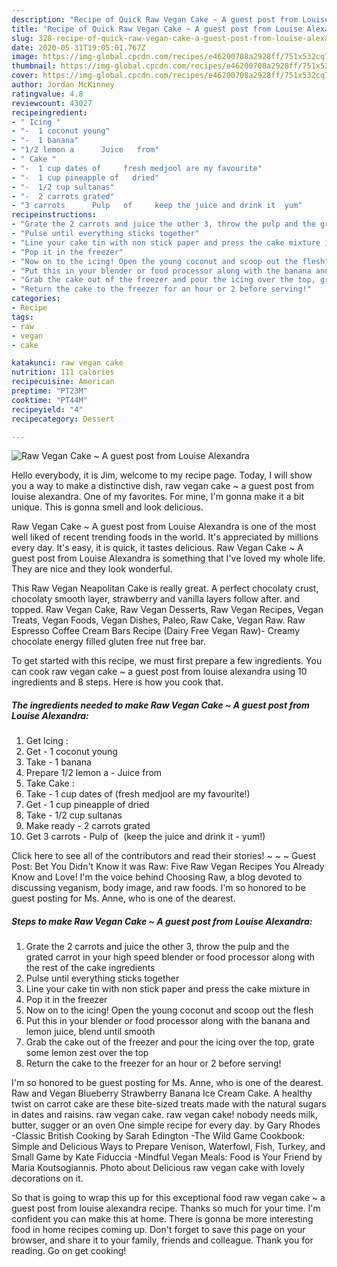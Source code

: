 ```yaml
---
description: "Recipe of Quick Raw Vegan Cake ~ A guest post from Louise Alexandra"
title: "Recipe of Quick Raw Vegan Cake ~ A guest post from Louise Alexandra"
slug: 328-recipe-of-quick-raw-vegan-cake-a-guest-post-from-louise-alexandra
date: 2020-05-31T19:05:01.767Z
image: https://img-global.cpcdn.com/recipes/e46200708a2928ff/751x532cq70/raw-vegan-cake-a-guest-post-from-louise-alexandra-recipe-main-photo.jpg
thumbnail: https://img-global.cpcdn.com/recipes/e46200708a2928ff/751x532cq70/raw-vegan-cake-a-guest-post-from-louise-alexandra-recipe-main-photo.jpg
cover: https://img-global.cpcdn.com/recipes/e46200708a2928ff/751x532cq70/raw-vegan-cake-a-guest-post-from-louise-alexandra-recipe-main-photo.jpg
author: Jordan McKinney
ratingvalue: 4.8
reviewcount: 43027
recipeingredient:
- " Icing "
- "-  1 coconut young"
- "-  1 banana"
- "1/2 lemon a      Juice   from"
- " Cake "
- "-  1 cup dates of     fresh medjool are my favourite"
- "-  1 cup pineapple of   dried"
- "-  1/2 cup sultanas"
- "-  2 carrots grated"
- "3 carrots      Pulp   of     keep the juice and drink it  yum"
recipeinstructions:
- "Grate the 2 carrots and juice the other 3, throw the pulp and the grated carrot in your high speed blender or food processor along with the rest of the cake ingredients"
- "Pulse until everything sticks together"
- "Line your cake tin with non stick paper and press the cake mixture in"
- "Pop it in the freezer"
- "Now on to the icing! Open the young coconut and scoop out the flesh"
- "Put this in your blender or food processor along with the banana and lemon juice, blend until smooth"
- "Grab the cake out of the freezer and pour the icing over the top, grate some lemon zest over the top"
- "Return the cake to the freezer for an hour or 2 before serving!"
categories:
- Recipe
tags:
- raw
- vegan
- cake

katakunci: raw vegan cake 
nutrition: 111 calories
recipecuisine: American
preptime: "PT23M"
cooktime: "PT44M"
recipeyield: "4"
recipecategory: Dessert

---
```



![Raw Vegan Cake ~ A guest post from Louise Alexandra](https://img-global.cpcdn.com/recipes/e46200708a2928ff/751x532cq70/raw-vegan-cake-a-guest-post-from-louise-alexandra-recipe-main-photo.jpg)

Hello everybody, it is Jim, welcome to my recipe page. Today, I will show you a way to make a distinctive dish, raw vegan cake ~ a guest post from louise alexandra. One of my favorites. For mine, I'm gonna make it a bit unique. This is gonna smell and look delicious.

Raw Vegan Cake ~ A guest post from Louise Alexandra is one of the most well liked of recent trending foods in the world. It's appreciated by millions every day. It's easy, it is quick, it tastes delicious. Raw Vegan Cake ~ A guest post from Louise Alexandra is something that I've loved my whole life. They are nice and they look wonderful.

This Raw Vegan Neapolitan Cake is really great. A perfect chocolaty crust, chocolaty smooth layer, strawberry and vanilla layers follow after. and topped. Raw Vegan Cake, Raw Vegan Desserts, Raw Vegan Recipes, Vegan Treats, Vegan Foods, Vegan Dishes, Paleo, Raw Cake, Vegan Raw. Raw Espresso Coffee Cream Bars Recipe (Dairy Free Vegan Raw)- Creamy chocolate energy filled gluten free nut free bar.


To get started with this recipe, we must first prepare a few ingredients. You can cook raw vegan cake ~ a guest post from louise alexandra using 10 ingredients and 8 steps. Here is how you cook that.

<!--inarticleads1-->

##### The ingredients needed to make Raw Vegan Cake ~ A guest post from Louise Alexandra:

1. Get  Icing :
1. Get -  1 coconut young
1. Take -  1 banana
1. Prepare 1/2 lemon a  -    Juice   from
1. Take  Cake :
1. Take -  1 cup dates of     (fresh medjool are my favourite!)
1. Get -  1 cup pineapple of   dried
1. Take -  1/2 cup sultanas
1. Make ready -  2 carrots grated
1. Get 3 carrots -     Pulp   of     (keep the juice and drink it - yum!)


Click here to see all of the contributors and read their stories! ~ ~ ~ Guest Post: Bet You Didn&#39;t Know it was Raw: Five Raw Vegan Recipes You Already Know and Love! I&#39;m the voice behind Choosing Raw, a blog devoted to discussing veganism, body image, and raw foods. I&#39;m so honored to be guest posting for Ms. Anne, who is one of the dearest. 

<!--inarticleads2-->

##### Steps to make Raw Vegan Cake ~ A guest post from Louise Alexandra:

1. Grate the 2 carrots and juice the other 3, throw the pulp and the grated carrot in your high speed blender or food processor along with the rest of the cake ingredients
1. Pulse until everything sticks together
1. Line your cake tin with non stick paper and press the cake mixture in
1. Pop it in the freezer
1. Now on to the icing! Open the young coconut and scoop out the flesh
1. Put this in your blender or food processor along with the banana and lemon juice, blend until smooth
1. Grab the cake out of the freezer and pour the icing over the top, grate some lemon zest over the top
1. Return the cake to the freezer for an hour or 2 before serving!


I&#39;m so honored to be guest posting for Ms. Anne, who is one of the dearest. Raw and Vegan Blueberry Strawberry Banana Ice Cream Cake. A healthy twist on carrot cake are these bite-sized treats made with the natural sugars in dates and raisins. raw vegan cake. raw vegan cake! nobody needs milk, butter, sugger or an oven  One simple recipe for every day. by Gary Rhodes -Classic British Cooking by Sarah Edington -The Wild Game Cookbook: Simple and Delicious Ways to Prepare Venison, Waterfowl, Fish, Turkey, and Small Game by Kate Fiduccia -Mindful Vegan Meals: Food is Your Friend by Maria Koutsogiannis. Photo about Delicious raw vegan cake with lovely decorations on it. 

So that is going to wrap this up for this exceptional food raw vegan cake ~ a guest post from louise alexandra recipe. Thanks so much for your time. I'm confident you can make this at home. There is gonna be more interesting food in home recipes coming up. Don't forget to save this page on your browser, and share it to your family, friends and colleague. Thank you for reading. Go on get cooking!

